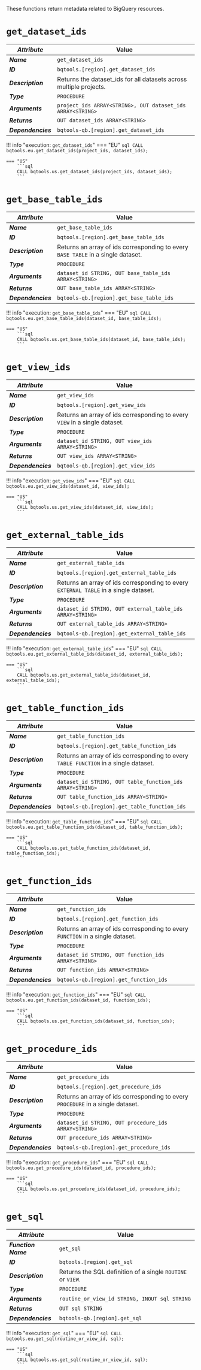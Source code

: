 These functions return metadata related to BigQuery resources.

# **`get_dataset_ids`**
_**Attribute**_ | Value
--- | ---
_**Name**_ | `get_dataset_ids`
_**ID**_ | `bqtools.[region].get_dataset_ids`
_**Description**_ | Returns the dataset_ids for all datasets across multiple projects.
_**Type**_ | `PROCEDURE`
_**Arguments**_ | `project_ids ARRAY<STRING>, OUT dataset_ids ARRAY<STRING>`
_**Returns**_ | `OUT dataset_ids ARRAY<STRING>`
_**Dependencies**_ | `bqtools-qb.[region].get_dataset_ids`

!!! info "execution: `get_dataset_ids`"
    === "EU"
        ```sql
        CALL bqtools.eu.get_dataset_ids(project_ids, dataset_ids);
        ```

    === "US"
        ```sql
        CALL bqtools.us.get_dataset_ids(project_ids, dataset_ids);
        ```

# **`get_base_table_ids`**
_**Attribute**_ | Value
--- | ---
_**Name**_ | `get_base_table_ids`
_**ID**_ | `bqtools.[region].get_base_table_ids`
_**Description**_ | Returns an array of ids corresponding to every `BASE TABLE` in a single dataset.
_**Type**_ | `PROCEDURE`
_**Arguments**_ | `dataset_id STRING, OUT base_table_ids ARRAY<STRING>`
_**Returns**_ | `OUT base_table_ids ARRAY<STRING>`
_**Dependencies**_ | `bqtools-qb.[region].get_base_table_ids`

!!! info "execution: `get_base_table_ids`"
    === "EU"
        ```sql
        CALL bqtools.eu.get_base_table_ids(dataset_id, base_table_ids);
        ```

    === "US"
        ```sql
        CALL bqtools.us.get_base_table_ids(dataset_id, base_table_ids);
        ```

# **`get_view_ids`**
_**Attribute**_ | Value
--- | ---
_**Name**_ | `get_view_ids`
_**ID**_ | `bqtools.[region].get_view_ids`
_**Description**_ | Returns an array of ids corresponding to every `VIEW` in a single dataset.
_**Type**_ | `PROCEDURE`
_**Arguments**_ | `dataset_id STRING, OUT view_ids ARRAY<STRING>`
_**Returns**_ | `OUT view_ids ARRAY<STRING>`
_**Dependencies**_ | `bqtools-qb.[region].get_view_ids`

!!! info "execution: `get_view_ids`"
    === "EU"
        ```sql
        CALL bqtools.eu.get_view_ids(dataset_id, view_ids);
        ```

    === "US"
        ```sql
        CALL bqtools.us.get_view_ids(dataset_id, view_ids);
        ```

# **`get_external_table_ids`**
_**Attribute**_ | Value
--- | ---
_**Name**_ | `get_external_table_ids`
_**ID**_ | `bqtools.[region].get_external_table_ids`
_**Description**_ | Returns an array of ids corresponding to every `EXTERNAL TABLE` in a single dataset.
_**Type**_ | `PROCEDURE`
_**Arguments**_ | `dataset_id STRING, OUT external_table_ids ARRAY<STRING>`
_**Returns**_ | `OUT external_table_ids ARRAY<STRING>`
_**Dependencies**_ | `bqtools-qb.[region].get_external_table_ids`

!!! info "execution: `get_external_table_ids`"
    === "EU"
        ```sql
        CALL bqtools.eu.get_external_table_ids(dataset_id, external_table_ids);
        ```

    === "US"
        ```sql
        CALL bqtools.us.get_external_table_ids(dataset_id, external_table_ids);
        ```

# **`get_table_function_ids`**
_**Attribute**_ | Value
--- | ---
_**Name**_ | `get_table_function_ids`
_**ID**_ | `bqtools.[region].get_table_function_ids`
_**Description**_ | Returns an array of ids corresponding to every `TABLE FUNCTION` in a single dataset.
_**Type**_ | `PROCEDURE`
_**Arguments**_ | `dataset_id STRING, OUT table_function_ids ARRAY<STRING>`
_**Returns**_ | `OUT table_function_ids ARRAY<STRING>`
_**Dependencies**_ | `bqtools-qb.[region].get_table_function_ids`

!!! info "execution: `get_table_function_ids`"
    === "EU"
        ```sql
        CALL bqtools.eu.get_table_function_ids(dataset_id, table_function_ids);
        ```

    === "US"
        ```sql
        CALL bqtools.us.get_table_function_ids(dataset_id, table_function_ids);
        ```

# **`get_function_ids`**
_**Attribute**_ | Value
--- | ---
_**Name**_ | `get_function_ids`
_**ID**_ | `bqtools.[region].get_function_ids`
_**Description**_ | Returns an array of ids corresponding to every `FUNCTION` in a single dataset.
_**Type**_ | `PROCEDURE`
_**Arguments**_ | `dataset_id STRING, OUT function_ids ARRAY<STRING>`
_**Returns**_ | `OUT function_ids ARRAY<STRING>`
_**Dependencies**_ | `bqtools-qb.[region].get_function_ids`

!!! info "execution: `get_function_ids`"
    === "EU"
        ```sql
        CALL bqtools.eu.get_function_ids(dataset_id, function_ids);
        ```

    === "US"
        ```sql
        CALL bqtools.us.get_function_ids(dataset_id, function_ids);
        ```

# **`get_procedure_ids`**
_**Attribute**_ | Value
--- | ---
_**Name**_ | `get_procedure_ids`
_**ID**_ | `bqtools.[region].get_procedure_ids`
_**Description**_ | Returns an array of ids corresponding to every `PROCEDURE` in a single dataset.
_**Type**_ | `PROCEDURE`
_**Arguments**_ | `dataset_id STRING, OUT procedure_ids ARRAY<STRING>`
_**Returns**_ | `OUT procedure_ids ARRAY<STRING>`
_**Dependencies**_ | `bqtools-qb.[region].get_procedure_ids`

!!! info "execution: `get_procedure_ids`"
    === "EU"
        ```sql
        CALL bqtools.eu.get_procedure_ids(dataset_id, procedure_ids);
        ```

    === "US"
        ```sql
        CALL bqtools.us.get_procedure_ids(dataset_id, procedure_ids);
        ```

# **`get_sql`**
_**Attribute**_ | Value
--- | ---
_**Function Name**_ | `get_sql`
_**ID**_ | `bqtools.[region].get_sql`
_**Description**_ | Returns the SQL definition of a single `ROUTINE` or `VIEW`.
_**Type**_ | `PROCEDURE`
_**Arguments**_ | `routine_or_view_id STRING, INOUT sql STRING`
_**Returns**_ | `OUT sql STRING`
_**Dependencies**_ | `bqtools-qb.[region].get_sql`

!!! info "execution: `get_sql`"
    === "EU"
        ```sql
        CALL bqtools.eu.get_sql(routine_or_view_id, sql);
        ```

    === "US"
        ```sql
        CALL bqtools.us.get_sql(routine_or_view_id, sql);
        ```
